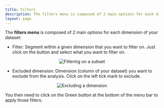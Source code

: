 ```yaml
---
title: Filters
description: The filters menu is composed of 2 main options for each dimension of your dataset.
layout: page
---
```


The **filters menu** is composed of 2 main options for each dimension of your dataset:

* Filter: Segment within a given dimension that you want to filter on. Just click on the button and select what you want to filter on.
<center><img src="{{site.url}}/{{site.baseurl}}/core_app/menu/images/filter_pills.PNG" alt="Filtering on a subset" /></center>

* Excluded dimension: Dimension (column of your dataset) you want to exclude from the analysis. Click on the left tick mark to exclude.
<center><img src="{{site.url}}/{{site.baseurl}}/core_app/menu/images/exclude_pills.PNG" alt="Excluding a dimension" /></center>

You then need to click on the Green button at the bottom of the menu bar to apply those filters.

